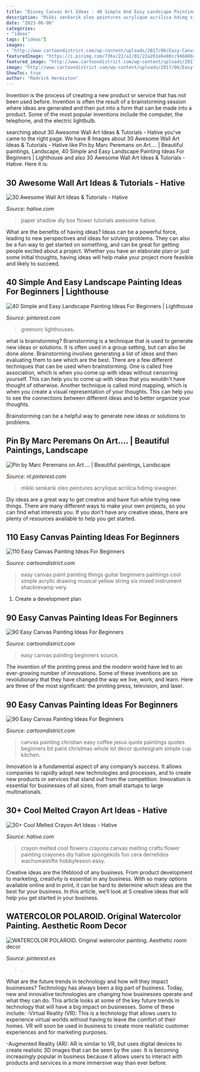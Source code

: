 ```yaml
---
title: "Disney Canvas Art Ideas : 40 Simple And Easy Landscape Painting Ideas For Beginners"
description: "Mikki senkarik oleo peintures acrylique acrilica hdimg siwagner"
date: "2023-06-06"
categories:
- "ideas"
tags: ["ideas"]
images:
- "http://www.cartoondistrict.com/wp-content/uploads/2017/06/Easy-Canvas-Painting-Ideas-For-Beginners18-1.jpg"
featuredImage: "https://i.pinimg.com/736x/22/a2/01/22a201e6e80cc946080ade0ba2bdf251.jpg"
featured_image: "http://www.cartoondistrict.com/wp-content/uploads/2017/06/Easy-Canvas-Painting-Ideas-For-Beginners11-1.jpg"
image: "http://www.cartoondistrict.com/wp-content/uploads/2017/06/Easy-Canvas-Painting-Ideas-For-Beginners29.jpg"
ShowToc: true
author: "Rodrick Hermiston"
---
```



Invention is the process of creating a new product or service that has not been used before. Invention is often the result of a brainstorming session where ideas are generated and then put into a form that can be made into a product. Some of the most popular inventions include the computer, the telephone, and the electric lightbulb.

	

		
searching about 30 Awesome Wall Art Ideas &amp; Tutorials - Hative you've came to the right page. We have 8 Images about 30 Awesome Wall Art Ideas &amp; Tutorials - Hative like Pin by Marc Peremans on Art.... | Beautiful paintings, Landscape, 40 Simple and Easy Landscape Painting Ideas For Beginners | Lighthouse and also 30 Awesome Wall Art Ideas &amp; Tutorials - Hative. Here it is:
		
    
## 30 Awesome Wall Art Ideas &amp; Tutorials - Hative

<img loading=lazy src="https://hative.com/wp-content/uploads/2015/12/wall-art-ideas-tutorials/23-wall-art-ideas-tutorials.jpg" onerror="this.onerror=null;this.src='https://tse2.mm.bing.net/th?id=OIP.eQY2caVW3QV_0r98DTOBcQHaJ4&amp;pid=15.1';" alt="30 Awesome Wall Art Ideas &amp; Tutorials - Hative">

_Source: hative.com_

>paper shadow diy box flower tutorials awesome hative. 

	

What are the benefits of having ideas?
Ideas can be a powerful force, leading to new perspectives and ideas for solving problems. They can also be a fun way to get started on something, and can be great for getting people excited about a project. Whether you have an elaborate plan or just some initial thoughts, having ideas will help make your project more feasible and likely to succeed.

    
## 40 Simple And Easy Landscape Painting Ideas For Beginners | Lighthouse

<img loading=lazy src="https://i.pinimg.com/736x/41/a7/64/41a76462e8e71a6bc0ade53b570663f6.jpg" onerror="this.onerror=null;this.src='https://tse4.mm.bing.net/th?id=OIP.rh3QjvddlhfKKDvgs2naTAHaK1&amp;pid=15.1';" alt="40 Simple and Easy Landscape Painting Ideas For Beginners | Lighthouse">

_Source: pinterest.com_

>greenorc lighthouses. 

	

what is brainstorming?
Brainstorming is a technique that is used to generate new ideas or solutions. It is often used in a group setting, but can also be done alone. Brainstorming involves generating a list of ideas and then evaluating them to see which are the best.
There are a few different techniques that can be used when brainstorming. One is called free association, which is when you come up with ideas without censoring yourself. This can help you to come up with ideas that you wouldn't have thought of otherwise. Another technique is called mind mapping, which is when you create a visual representation of your thoughts. This can help you to see the connections between different ideas and to better organize your thoughts.

Brainstorming can be a helpful way to generate new ideas or solutions to problems.

    
## Pin By Marc Peremans On Art.... | Beautiful Paintings, Landscape

<img loading=lazy src="https://i.pinimg.com/736x/a4/56/d6/a456d63e99ca00f7f44b24283f506272.jpg" onerror="this.onerror=null;this.src='https://tse1.mm.bing.net/th?id=OIP.T9qqE14qYltJAwz7cbh1mgHaKN&amp;pid=15.1';" alt="Pin by Marc Peremans on Art.... | Beautiful paintings, Landscape">

_Source: nl.pinterest.com_

>mikki senkarik oleo peintures acrylique acrilica hdimg siwagner. 

	

Diy ideas are a great way to get creative and have fun while trying new things. There are many different ways to make your own projects, so you can find what interests you. If you don’t have any creative ideas, there are plenty of resources available to help you get started.

    
## 110 Easy Canvas Painting Ideas For Beginners

<img loading=lazy src="http://www.cartoondistrict.com/wp-content/uploads/2017/06/Easy-Canvas-Painting-Ideas-For-Beginners29.jpg" onerror="this.onerror=null;this.src='https://tse4.mm.bing.net/th?id=OIP.QMaIBVW1rbOY_X0HlxaspgHaLb&amp;pid=15.1';" alt="110 Easy Canvas Painting Ideas For Beginners">

_Source: cartoondistrict.com_

>easy canvas paint painting things guitar beginners paintings cool simple acrylic drawing musical yellow string six mixed instrument shackrevamp very. 

	

1. Create a development plan 

    
## 90 Easy Canvas Painting Ideas For Beginners

<img loading=lazy src="http://www.cartoondistrict.com/wp-content/uploads/2017/06/Easy-Canvas-Painting-Ideas-For-Beginners11-1.jpg" onerror="this.onerror=null;this.src='https://tse4.mm.bing.net/th?id=OIP.NwC7gf8JImQJouFas_nQawHaNJ&amp;pid=15.1';" alt="90 Easy Canvas Painting Ideas For Beginners">

_Source: cartoondistrict.com_

>easy canvas painting beginners source. 

	

The invention of the printing press and the modern world have led to an ever-growing number of innovations. Some of these inventions are so revolutionary that they have changed the way we live, work, and learn. Here are three of the most significant: the printing press, television, and laser.

    
## 90 Easy Canvas Painting Ideas For Beginners

<img loading=lazy src="http://www.cartoondistrict.com/wp-content/uploads/2017/06/Easy-Canvas-Painting-Ideas-For-Beginners18-1.jpg" onerror="this.onerror=null;this.src='https://tse4.mm.bing.net/th?id=OIP.Yiii7_mrYuz84EwP6aw7jwHaJ4&amp;pid=15.1';" alt="90 Easy Canvas Painting Ideas For Beginners">

_Source: cartoondistrict.com_

>canvas painting christian easy coffee jesus quote paintings quotes beginners bit paint christmas whole lot decor quotesgram simple cup kitchen. 

	

Innovation is a fundamental aspect of any company’s success. It allows companies to rapidly adopt new technologies and processes, and to create new products or services that stand out from the competition. Innovation is essential for businesses of all sizes, from small startups to large multinationals.

    
## 30+ Cool Melted Crayon Art Ideas - Hative

<img loading=lazy src="https://hative.com/wp-content/uploads/2014/04/melted-crayon-art/15-flowers.jpg" onerror="this.onerror=null;this.src='https://tse4.mm.bing.net/th?id=OIP.p_TA_XRZ23g6XZfcSJzzNwHaJ6&amp;pid=15.1';" alt="30+ Cool Melted Crayon Art Ideas - Hative">

_Source: hative.com_

>crayon melted cool flowers crayons canvas melting crafts flower painting crayones diy hative spongekids fun cera derretidos wachsmalstifte hobbylesson easy. 

	

Creative ideas are the lifeblood of any business. From product development to marketing, creativity is essential in any business. With so many options available online and in print, it can be hard to determine which ideas are the best for your business. In this article, we’ll look at 5 creative ideas that will help you get started in your business.

    
## WATERCOLOR POLAROID. Original Watercolor Painting. Aesthetic Room Decor

<img loading=lazy src="https://i.pinimg.com/736x/22/a2/01/22a201e6e80cc946080ade0ba2bdf251.jpg" onerror="this.onerror=null;this.src='https://tse1.mm.bing.net/th?id=OIP.vzu4HKle7H3EY7aMYmk4rQHaJ3&amp;pid=15.1';" alt="WATERCOLOR POLAROID. Original watercolor painting. Aesthetic room decor">

_Source: pinterest.es_

>. 

	

What are the future trends in technology and how will they impact businesses?
Technology has always been a big part of business. Today, new and innovative technologies are changing how businesses operate and what they can do. This article looks at some of the key future trends in technology that will have a big impact on businesses. Some of these include:
-Virtual Reality (VR): This is a technology that allows users to experience virtual worlds without having to leave the comfort of their homes. VR will soon be used in business to create more realistic customer experiences and for marketing purposes.

-Augmented Reality (AR): AR is similar to VR, but uses digital devices to create realistic 3D images that can be seen by the user. It is becoming increasingly popular in business because it allows users to interact with products and services in a more immersive way than ever before.

